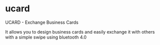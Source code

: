 # ucard
UCARD - Exchange Business Cards 

It allows you to design business cards and easily exchange it with others with a simple swipe using bluetooth 4.0
